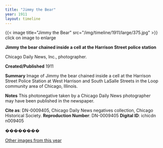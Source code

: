 ```yaml
---
title: "Jimmy the Bear"
year: 1911
layout: timeline
---
```


{{< image title="Jimmy the Bear" src="/img/timeline/1911/large/375.jpg" >}}
click on image to enlarge

__**Jimmy the bear chained inside a cell at the Harrison Street police station**__

Chicago Daily News, Inc., photographer.

**Created/Published**
1911

**Summary**
Image of Jimmy the bear chained inside a cell at the Harrison Street Police Station at West Harrison and South LaSalle Streets in the Loop community area of Chicago, Illinois.

**Notes**
This photonegative taken by a Chicago Daily News photographer may have been published in the newspaper.

__Cite as__: DN-0009405, Chicago Daily News negatives collection, Chicago Historical Society.
__Reproduction Number__: DN-0009405
__Digital ID__: ichicdn n009405

��������  

[Other images from this year](/historical/timeline/1911)